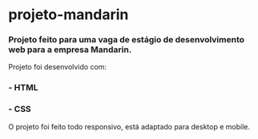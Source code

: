 # projeto-mandarin

### Projeto feito para uma vaga de estágio de desenvolvimento web para a empresa Mandarin.

Projeto foi desenvolvido com:

### - HTML

### - CSS

O projeto foi feito todo responsivo, está adaptado para desktop e mobile.
